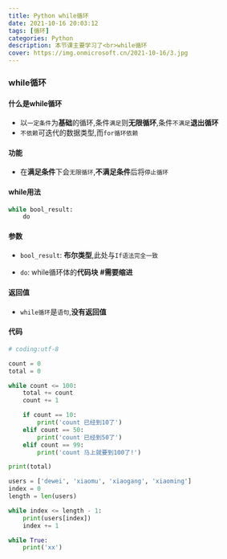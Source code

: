 ```yaml
---
title: Python while循环
date: 2021-10-16 20:03:12
tags: [循环]
categories: Python
description: 本节课主要学习了<br>while循环
cover: https://img.onmicrosoft.cn/2021-10-16/3.jpg
---
```


### while循环

#### 什么是while循环

- 以`一定条件`为**基础**的循环,条件`满足`则**无限循环**,条件`不满足`**退出循环**
- `不依赖`可迭代的数据类型,而`for循环依赖`

#### 功能

- 在**满足条件**下会`无限循环`,**不满足条件**后将`停止循环`

#### while用法

```python
while bool_result:
	do
```

#### 参数

- `bool_result`: **布尔类型**,此处与`If语法完全一致`

- `do`: while循环体的**代码块**    **#需要缩进**

#### 返回值

- `while循环`是`语句`,**没有返回值**

#### 代码

```python
# coding:utf-8

count = 0
total = 0

while count <= 100:
    total += count
    count += 1

    if count == 10:
        print('count 已经到10了')
    elif count == 50:
        print('count 已经到50了')
    elif count == 99:
        print('count 马上就要到100了!')

print(total)

users = ['dewei', 'xiaomu', 'xiaogang', 'xiaoming']
index = 0
length = len(users)

while index <= length - 1:
    print(users[index])
    index += 1

while True:
    print('xx')

```
